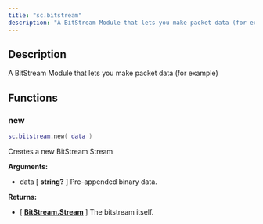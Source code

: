 ```yaml
---
title: "sc.bitstream"
description: "A BitStream Module that lets you make packet data (for example)"
---
```


## Description

A BitStream Module that lets you make packet data (for example)

## Functions

### new

```lua
sc.bitstream.new( data )
```

Creates a new BitStream Stream

**Arguments:**
- data [ **string?** ] Pre-appended binary data.

**Returns:**
- [ **[BitStream.Stream](/docs/lua-api/user-data/bitstream/)** ] The bitstream itself.
